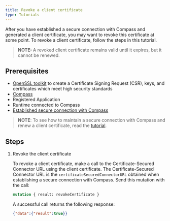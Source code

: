 ```yaml
---
title: Revoke a client certificate
type: Tutorials
---
```


After you have established a secure connection with Compass and generated a client certificate, you may want to revoke this certificate at some point. To revoke a client certificate, follow the steps in this tutorial.

> **NOTE:** A revoked client certificate remains valid until it expires, but it cannot be renewed.

## Prerequisites

- [OpenSSL toolkit](https://www.openssl.org/docs/man1.0.2/apps/openssl.html) to create a Certificate Signing Request (CSR), keys, and certificates which meet high security standards
- [Compass](https://github.com/kyma-incubator/compass)
- Registered Application
- Runtime connected to Compass
- [Established secure connection with Compass](#tutorials-establish-a-secure-connection-with-compass)

> **NOTE**: To see how to maintain a secure connection with Compass and renew a client certificate, read the [tutorial](#tutorials-maintain-a-secure-connection-with-compass).

## Steps

1. Revoke the client certificate

    To revoke a client certificate, make a call to the Certificate-Secured Connector URL using the client certificate.
    The Certificate-Secured Connector URL is the `certificateSecuredConnectorURL` obtained when establishing a secure connection with Compass.
    Send this mutation with the call:

    ```graphql
    mutation { result: revokeCertificate }
    ```

    A successful call returns the following response:

    ```json
    {"data":{"result":true}}
    ```

